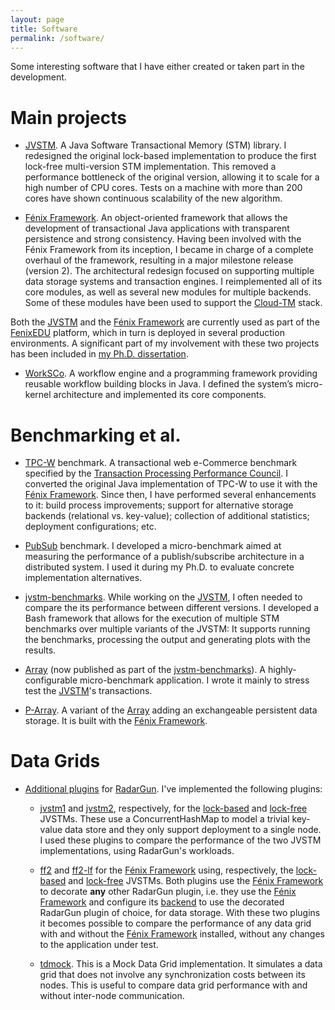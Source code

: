 ```yaml
---
layout: page
title: Software
permalink: /software/
---
```


Some interesting software that I have either created or taken part in the
development.

<!-- I have been involved in the development of the following software: -->

<!-- Below is a list with my most relevant contributions to software development -->
<!-- projects. -->

<!-- #Here's some of the software to which I've made significant contributions. -->

<!-- ***Here is a list of the most important (some) software products to whose -->
<!-- development I've contributed to.*** -->

<!-- **Here is a list of software to 'whose' development I’ve contributed to.** -->

<!-- In my software development activity I've contributed to the following ( -->

<!-- I've contributed to the development of the following software. -->

<!-- # Software -->

# Main projects

* [JVSTM].  A Java Software Transactional Memory (STM) library. I redesigned
  the original lock-based implementation to produce the first lock-free
  multi-version STM implementation. This removed a performance bottleneck of
  the original version, allowing it to scale for a high number of CPU
  cores. Tests on a machine with more than 200 cores have shown continuous
  scalability of the new algorithm.

* [Fénix Framework].  An object-oriented framework that allows the development
  of transactional Java applications with transparent persistence and strong
  consistency. Having been involved with the Fénix Framework from its
  inception, I became in charge of a complete overhaul of the framework,
  resulting in a major milestone release (version 2). The architectural
  redesign focused on supporting multiple data storage systems and transaction
  engines. I reimplemented all of its core modules, as well as several new
  modules for multiple backends.  Some of these modules have been used to
  support the [Cloud-TM] stack.
  
Both the [JVSTM] and the [Fénix Framework] are currently used as part of the
[FenixEDU] platform, which in turn is deployed in several production
environments.  A significant part of my involvement with these two projects
has been included in
[my Ph.D. dissertation]({{site.baseurl}}/permalinks/publications/2014-fernandes-phd.pdf).

* [WorkSCo].  A workflow engine and a programming framework providing reusable
  workflow building blocks in Java. I defined the system’s micro-kernel
  architecture and implemented its core components.

# Benchmarking et al.

* [TPC-W] benchmark.  A transactional web e-Commerce benchmark specified by
  the [Transaction Processing Performance Council](http://www.tpc.org/). I
  converted the original Java implementation of TPC-W to use it with the
  [Fénix Framework]. Since then, I have performed several enhancements to it:
  build process improvements; support for alternative storage backends
  (relational vs. key-value); collection of additional statistics; deployment
  configurations; etc.

* [PubSub] benchmark.  I developed a micro-benchmark aimed at measuring the
  performance of a publish/subscribe architecture in a distributed system.  I
  used it during my Ph.D. to evaluate concrete implementation alternatives.

* [jvstm-benchmarks].  While working on the [JVSTM], I often needed to compare
  the its performance between different versions.  I developed a Bash
  framework that allows for the execution of multiple STM benchmarks over
  multiple variants of the JVSTM: It supports running the benchmarks,
  processing the output and generating plots with the results.
  
* [Array] (now published as part of the [jvstm-benchmarks]).  A
  highly-configurable micro-benchmark application.  I wrote it mainly to
  stress test the [JVSTM]'s transactions.

* [P-Array].  A variant of the [Array] adding an exchangeable persistent data
  storage.  It is built with the [Fénix Framework].

# Data Grids

* [Additional plugins][RadarGun smf extras] for [RadarGun].  I've implemented
  the following plugins:
  
     * [jvstm1][RadarGun-jvstm1] and [jvstm2][RadarGun-jvstm1], respectively,
       for the [lock-based][JVSTM-lb] and [lock-free][JVSTM-lf] JVSTMs.  These
       use a ConcurrentHashMap to model a trivial key-value data store and
       they only support deployment to a single node.  I used these plugins to
       compare the performance of the two JVSTM implementations, using
       RadarGun's workloads.
       
     * [ff2][RadarGun-ff2] and [ff2-lf][RadarGun-ff2-lf] for the
       [Fénix Framework] using, respectively, the [lock-based][JVSTM-lb] and
       [lock-free][JVSTM-lf] JVSTMs.  Both plugins use the [Fénix Framework]
       to decorate **any** other RadarGun plugin, i.e. they use the
       [Fénix Framework] and configure its [backend][ff-backend-doc] to use
       the decorated RadarGun plugin of choice, for data storage.  With these
       two plugins it becomes possible to compare the performance of any data
       grid with and without the [Fénix Framework] installed, without any
       changes to the application under test.

     * [tdmock][RadarGun-tdmock].  This is a Mock Data Grid implementation.
       It simulates a data grid that does not involve any synchronization
       costs between its nodes.  This is useful to compare data grid
       performance with and without inter-node communication.
     
<!-- # Misc -->

<!-- * [Advice] -->

<!--   A Java library to support a simple -->
<!--   [method advising](http://en.wikipedia.org/wiki/Advice_(programming)) -->
<!--   technique. -->

<!-- * [csv_average.sh] -->

<!-- * [deal_poker.sh] -->

[Array]: https://github.com/inesc-id-esw/jvstm-benchmarks/tree/master/array
[Advice]: http://inesc-id-esw.github.io/advice/
[Cloud-TM]: http://www.cloudtm.eu/
[FenixEDU]: http://fenixedu.org/
[Fénix Framework]: http://fenix-framework.github.io/
[JVSTM]: http://inesc-id-esw.github.io/jvstm/
[WorkSCo]: http://sourceforge.net/projects/worksco/
[TPC-W]: https://github.com/fenix-framework/examples/tree/develop/tpcw
[PubSub]: https://github.com/smmf/pubsub-bench
[jvstm-benchmarks]: https://github.com/inesc-id-esw/jvstm-benchmarks
[P-Array]: https://github.com/smmf/p-array
[RadarGun]: https://github.com/radargun/radargun
[RadarGun smf extras]: https://github.com/smmf/radargun


[RadarGun-tdmock]: https://github.com/smmf/radargun/tree/feature/stm-plugins/plugins/tdmock
[RadarGun-jvstm1]: https://github.com/smmf/radargun/tree/feature/stm-plugins/plugins/jvstm1 
[RadarGun-jvstm2]: https://github.com/smmf/radargun/tree/feature/stm-plugins/plugins/jvstm2
[RadarGun-ff2]: https://github.com/smmf/radargun/tree/feature/stm-plugins/plugins/ff2
[RadarGun-ff2-lf]: https://github.com/smmf/radargun/tree/feature/stm-plugins/plugins/ff2-lf
[RadarGun-tdmock]: https://github.com/smmf/radargun/tree/feature/stm-plugins/plugins/tdmock
[JVSTM-lb]: https://github.com/inesc-id-esw/jvstm/tree/jvstm-lock-based
[JVSTM-lf]: https://github.com/inesc-id-esw/jvstm
[ff-backend-doc]: http://fenix-framework.github.io/BackEnds.html
